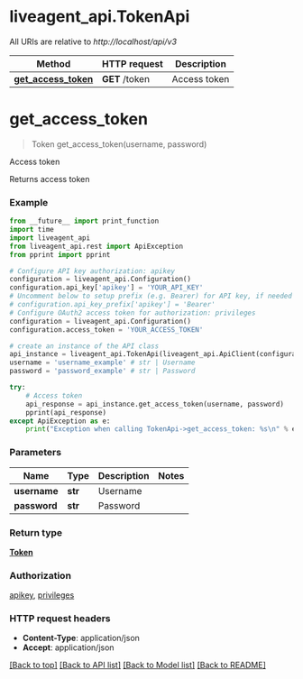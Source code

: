 # liveagent_api.TokenApi

All URIs are relative to *http://localhost/api/v3*

Method | HTTP request | Description
------------- | ------------- | -------------
[**get_access_token**](TokenApi.md#get_access_token) | **GET** /token | Access token


# **get_access_token**
> Token get_access_token(username, password)

Access token

Returns access token

### Example
```python
from __future__ import print_function
import time
import liveagent_api
from liveagent_api.rest import ApiException
from pprint import pprint

# Configure API key authorization: apikey
configuration = liveagent_api.Configuration()
configuration.api_key['apikey'] = 'YOUR_API_KEY'
# Uncomment below to setup prefix (e.g. Bearer) for API key, if needed
# configuration.api_key_prefix['apikey'] = 'Bearer'
# Configure OAuth2 access token for authorization: privileges
configuration = liveagent_api.Configuration()
configuration.access_token = 'YOUR_ACCESS_TOKEN'

# create an instance of the API class
api_instance = liveagent_api.TokenApi(liveagent_api.ApiClient(configuration))
username = 'username_example' # str | Username
password = 'password_example' # str | Password

try:
    # Access token
    api_response = api_instance.get_access_token(username, password)
    pprint(api_response)
except ApiException as e:
    print("Exception when calling TokenApi->get_access_token: %s\n" % e)
```

### Parameters

Name | Type | Description  | Notes
------------- | ------------- | ------------- | -------------
 **username** | **str**| Username | 
 **password** | **str**| Password | 

### Return type

[**Token**](Token.md)

### Authorization

[apikey](../README.md#apikey), [privileges](../README.md#privileges)

### HTTP request headers

 - **Content-Type**: application/json
 - **Accept**: application/json

[[Back to top]](#) [[Back to API list]](../README.md#documentation-for-api-endpoints) [[Back to Model list]](../README.md#documentation-for-models) [[Back to README]](../README.md)

